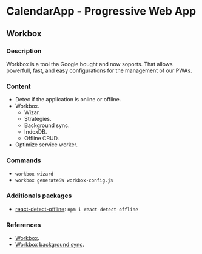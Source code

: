 # CalendarApp - Progressive Web App
## Workbox
### Description
Workbox is a tool tha Google bought and now soports. That allows powerfull, fast, and easy configurations for the management of our PWAs.

### Content
- Detec if the application is online or offline.
- Workbox.
  - Wizar.
  - Strategies.
  - Background sync.
  - IndexDB.
  - Offline CRUD.
- Optimize service worker.

### Commands
- ```workbox wizard```
- ```workbox generateSW workbox-config.js```

### Additionals packages
- [react-detect-offline](https://www.npmjs.com/package/react-detect-offline): ```npm i react-detect-offline```

### References
- [Workbox](https://developer.chrome.com/docs/workbox/).
- [Workbox background sync](https://developer.chrome.com/docs/workbox/modules/workbox-background-sync/).